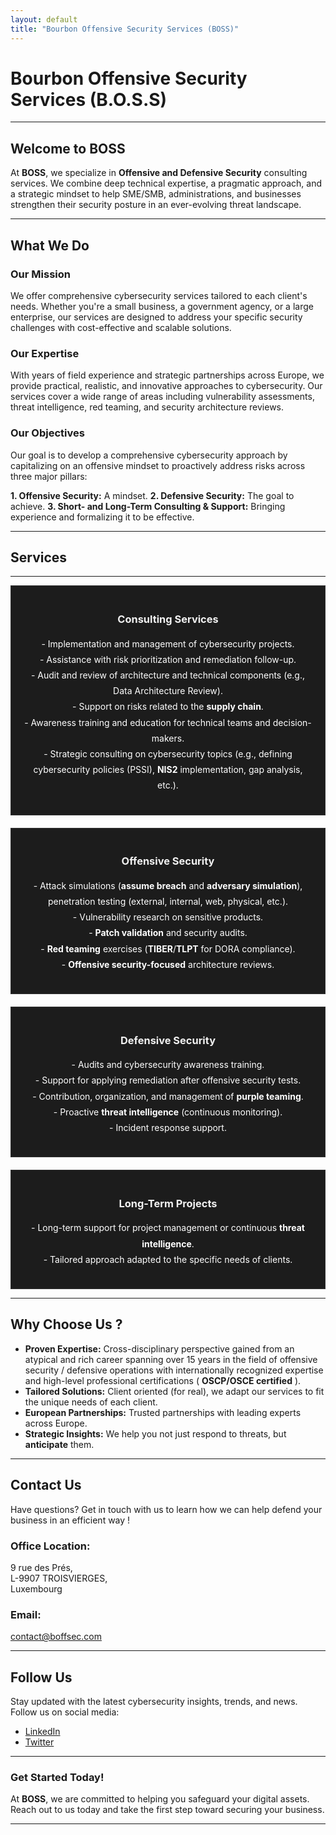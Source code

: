```yaml
---
layout: default
title: "Bourbon Offensive Security Services (BOSS)"
---
```


# Bourbon Offensive Security Services (B.O.S.S)

---

## **Welcome to BOSS**

At **BOSS**, we specialize in **Offensive and Defensive Security** consulting services. 
We combine deep technical expertise, a pragmatic approach, and a strategic mindset to help SME/SMB, administrations, and businesses strengthen their security posture in an ever-evolving threat landscape.

---

## **What We Do**

### **Our Mission**
We offer comprehensive cybersecurity services tailored to each client's needs. Whether you're a small business, a government agency, or a large enterprise, our services are designed to address your specific security challenges with cost-effective and scalable solutions.

### **Our Expertise**
With years of field experience and strategic partnerships across Europe, we provide practical, realistic, and innovative approaches to cybersecurity. Our services cover a wide range of areas including vulnerability assessments, threat intelligence, red teaming, and security architecture reviews.

### **Our Objectives**

Our goal is to develop a comprehensive cybersecurity approach by capitalizing on an offensive mindset to proactively address risks across three major pillars:

**1. Offensive Security:** A mindset.
**2. Defensive Security:** The goal to achieve. 
**3. Short- and Long-Term Consulting & Support:** Bringing experience and formalizing it to be effective.

---

## Services  

---

<div style="border: 1px solid #333; padding: 20px; margin-bottom: 20px; background-color: #1c1c1c; color: #fff; text-align: center;">
  <h3 style="color: #f1f1f1;">Consulting Services</h3>
  <p style="line-height: 1.8;">
    - Implementation and management of cybersecurity projects.<br>
    - Assistance with risk prioritization and remediation follow-up.<br>
    - Audit and review of architecture and technical components (e.g., Data Architecture Review).<br>
    - Support on risks related to the <strong>supply chain</strong>.<br>
    - Awareness training and education for technical teams and decision-makers.<br>
    - Strategic consulting on cybersecurity topics (e.g., defining cybersecurity policies (PSSI), <strong>NIS2</strong> implementation, gap analysis, etc.).
  </p>
</div>

<div style="border: 1px solid #333; padding: 20px; margin-bottom: 20px; background-color: #1c1c1c; color: #fff; text-align: center;">
  <h3 style="color: #f1f1f1;">Offensive Security</h3>
  <p style="line-height: 1.8;">
    - Attack simulations (<strong>assume breach</strong> and <strong>adversary simulation</strong>), penetration testing (external, internal, web, physical, etc.).<br>
    - Vulnerability research on sensitive products.<br>
    - <strong>Patch validation</strong> and security audits.<br>
    - <strong>Red teaming</strong> exercises (<strong>TIBER</strong>/<strong>TLPT</strong> for DORA compliance).<br>
    - <strong>Offensive security-focused</strong> architecture reviews.
  </p>
</div>

<div style="border: 1px solid #333; padding: 20px; margin-bottom: 20px; background-color: #1c1c1c; color: #fff; text-align: center;">
  <h3 style="color: #f1f1f1;">Defensive Security</h3>
  <p style="line-height: 1.8;">
    - Audits and cybersecurity awareness training.<br>
    - Support for applying remediation after offensive security tests.<br>
    - Contribution, organization, and management of <strong>purple teaming</strong>.<br>
    - Proactive <strong>threat intelligence</strong> (continuous monitoring).<br>
    - Incident response support.
  </p>
</div>

<div style="border: 1px solid #333; padding: 20px; background-color: #1c1c1c; color: #fff; text-align: center;">
  <h3 style="color: #f1f1f1;">Long-Term Projects</h3>
  <p style="line-height: 1.8;">
    - Long-term support for project management or continuous <strong>threat intelligence</strong>.<br>
    - Tailored approach adapted to the specific needs of clients.
  </p>
</div>


---

## **Why Choose Us ?**

- **Proven Expertise:** Cross-disciplinary perspective gained from an atypical and rich career spanning over 15 years in the field of offensive security / defensive operations with internationally recognized  expertise and high-level professional certifications ( **OSCP/OSCE certified** ).
- **Tailored Solutions:** Client oriented (for real), we adapt our services to fit the unique needs of each client.
- **European Partnerships:** Trusted partnerships with leading experts across Europe.
- **Strategic Insights:** We help you not just respond to threats, but **anticipate** them.

---

## **Contact Us**

Have questions? Get in touch with us to learn how we can help defend your business in an efficient way !

### **Office Location:**
9 rue des Prés,  
L-9907 TROISVIERGES,  
Luxembourg  

### **Email:**
[contact@boffsec.com](mailto:contact@boffsec.com)

---

## **Follow Us**

Stay updated with the latest cybersecurity insights, trends, and news. Follow us on social media:

- [LinkedIn](https://www.linkedin.com/in/jean-marie-bourbon/)
- [Twitter](https://x.com/kmkz_security)

---

### **Get Started Today!**
At **BOSS**, we are committed to helping you safeguard your digital assets. Reach out to us today and take the first step toward securing your business.

---
